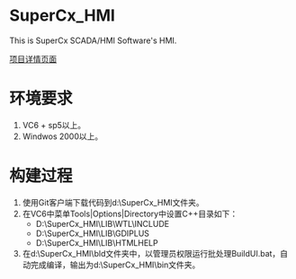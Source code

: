 SuperCx_HMI
===========

This is SuperCx SCADA/HMI Software's HMI.

[项目详情页面](https://github.com/qinyong99/SuperCx_HMI/wiki)

# 环境要求
1. VC6 + sp5以上。
1. Windwos 2000以上。

# 构建过程
1. 使用Git客户端下载代码到d:\SuperCx_HMI文件夹。
1. 在VC6中菜单Tools|Options|Directory中设置C++目录如下：
   * D:\SuperCx_HMI\LIB\WTL\INCLUDE
   * D:\SuperCx_HMI\LIB\GDIPLUS
   * D:\SuperCx_HMI\LIB\HTMLHELP
1. 在d:\SuperCx_HMI\bld文件夹中，以管理员权限运行批处理BuildUI.bat，自动完成编译，输出为d:\SuperCx_HMI\bin文件夹。 


